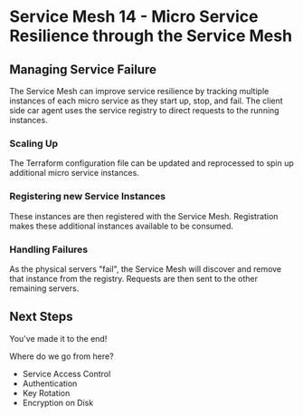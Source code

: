 # Service Mesh 14 - Micro Service Resilience through the Service Mesh

## Managing Service Failure

The Service Mesh can improve service resilience by tracking multiple instances of each micro service as they start up, stop, and fail. The client side car agent uses the service registry to direct requests to the running instances.

### Scaling Up

The Terraform configuration file can be updated and reprocessed to spin up additional micro service instances.

### Registering new Service Instances

These instances are then registered with the Service Mesh. Registration makes these additional instances available to be consumed.

### Handling Failures

As the physical servers "fail", the Service Mesh will discover and remove that instance from the registry. Requests are then sent to the other remaining servers.

## Next Steps

You've made it to the end!

Where do we go from here?

- Service Access Control
- Authentication
- Key Rotation
- Encryption on Disk
